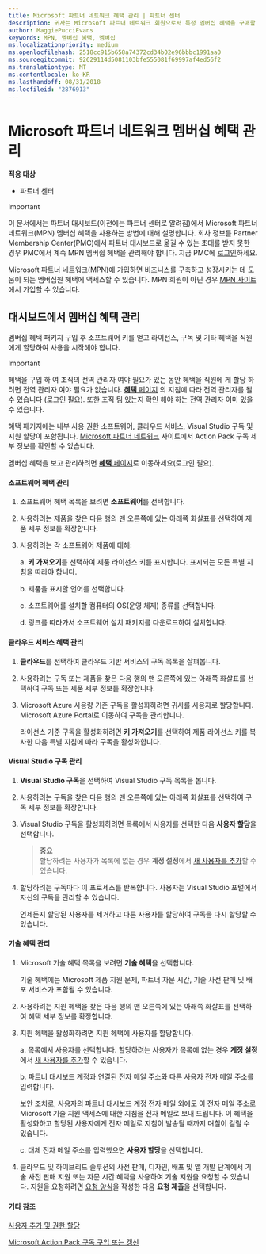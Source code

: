 ```yaml
---
title: Microsoft 파트너 네트워크 혜택 관리 | 파트너 센터
description: 귀사는 Microsoft 파트너 네트워크 회원으로서 특정 멤버십 혜택을 구매할 자격이 있습니다. 파트너 대시보드에서 멤버십 혜택을 활성화하고 관리하는 방법을 설명합니다.
author: MaggiePucciEvans
keywords: MPN, 멤버십 혜택, 멤버십
ms.localizationpriority: medium
ms.openlocfilehash: 2518cc915b658a74372cd34b02e96bbbc1991aa0
ms.sourcegitcommit: 92629114d5081103bfe555081f69997af4ed56f2
ms.translationtype: MT
ms.contentlocale: ko-KR
ms.lasthandoff: 08/31/2018
ms.locfileid: "2876913"
---
```

# <a name="manage-your-microsoft-partner-network-membership-benefits"></a>Microsoft 파트너 네트워크 멤버십 혜택 관리

**적용 대상**

-  파트너 센터

>[!IMPORTANT]
>이 문서에서는 파트너 대시보드(이전에는 파트너 센터로 알려짐)에서 Microsoft 파트너 네트워크(MPN) 멤버십 혜택을 사용하는 방법에 대해 설명합니다. 회사 정보를 Partner Membership Center(PMC)에서 파트너 대시보드로 옮길 수 있는 초대를 받지 못한 경우 PMC에서 계속 MPN 멤버쉽 혜택을 관리해야 합니다. 지금 PMC에 [로그인](https://partner.microsoft.com/_login?authType=OpenIdConnect)하세요.   

Microsoft 파트너 네트워크(MPN)에 가입하면 비즈니스를 구축하고 성장시키는 데 도움이 되는 멤버십원 혜택에 액세스할 수 있습니다. MPN 회원이 아닌 경우 [MPN 사이트](https://partner.microsoft.com/membership)에서 가입할 수 있습니다.


## <a name="manage-your-membership-benefits-in-the-dashboard"></a>대시보드에서 멤버십 혜택 관리

멤버십 혜택 패키지 구입 후 소프트웨어 키를 얻고 라이선스, 구독 및 기타 혜택을 직원에게 할당하여 사용을 시작해야 합니다. 

>[!IMPORTANT]
>혜택을 구입 하 여 조직의 전역 관리자 여야 필요가 있는 동안 혜택을 직원에 게 할당 하려면 전역 관리자 여야 필요가 없습니다.  [ **혜택** 페이지](https://partnercenter.microsoft.com/pcv/partnership/benefits) 의 지침에 따라 전역 관리자를 될 수 있습니다 (로그인 필요). 또한 조직 팀 있는지 확인 해야 하는 전역 관리자 이미 있을 수 있습니다.

혜택 패키지에는 내부 사용 권한 소프트웨어, 클라우드 서비스, Visual Studio 구독 및 지원 할당이 포함됩니다. [Microsoft 파트너 네트워크](https://partner.microsoft.com/membership/internal-use-software) 사이트에서 Action Pack 구독 세부 정보를 확인할 수 있습니다.  

멤버십 혜택을 보고 관리하려면 [**혜택** 페이지](https://partnercenter.microsoft.com/pcv/partnership/benefits)로 이동하세요(로그인 필요).

#### <a name="manage-software-benefits"></a>소프트웨어 혜택 관리

1.  소프트웨어 혜택 목록을 보려면 **소프트웨어**를 선택합니다. 

2.  사용하려는 제품을 찾은 다음 행의 맨 오른쪽에 있는 아래쪽 화살표를 선택하여 제품 세부 정보를 확장합니다. 

3. 사용하려는 각 소프트웨어 제품에 대해:

    a. **키 가져오기**를 선택하여 제품 라이선스 키를 표시합니다. 표시되는 모든 특별 지침을 따라야 합니다.

    b. 제품을 표시할 언어를 선택합니다.

    c. 소프트웨어를 설치할 컴퓨터의 OS(운영 체제) 종류를 선택합니다.

    d. 링크를 따라가서 소프트웨어 설치 패키지를 다운로드하여 설치합니다.


#### <a name="manage-cloud-services-benefits"></a>클라우드 서비스 혜택 관리

1. **클라우드**를 선택하여 클라우드 기반 서비스의 구독 목록을 살펴봅니다.

2. 사용하려는 구독 또는 제품을 찾은 다음 행의 맨 오른쪽에 있는 아래쪽 화살표를 선택하여 구독 또는 제품 세부 정보를 확장합니다. 

3. Microsoft Azure 사용량 기준 구독을 활성화하려면 귀사를 사용자로 할당합니다. Microsoft Azure Portal로 이동하여 구독을 관리합니다.

    라이선스 기준 구독을 활성화하려면 **키 가져오기**를 선택하여 제품 라이선스 키를 복사한 다음 특별 지침에 따라 구독을 활성화합니다.  


#### <a name="manage-visual-studio-subscriptions"></a>Visual Studio 구독 관리

1. **Visual Studio 구독**을 선택하여 Visual Studio 구독 목록을 봅니다. 

2. 사용하려는 구독을 찾은 다음 행의 맨 오른쪽에 있는 아래쪽 화살표를 선택하여 구독 세부 정보를 확장합니다. 

3. Visual Studio 구독을 활성화하려면 목록에서 사용자를 선택한 다음 **사용자 할당**을 선택합니다. 

    >**중요**<br>
할당하려는 사용자가 목록에 없는 경우 **계정 설정**에서 [새 사용자를 추가](create-user-accounts-and-set-permissions.md)할 수 있습니다.

3. 할당하려는 구독마다 이 프로세스를 반복합니다. 사용자는 Visual Studio 포털에서 자신의 구독을 관리할 수 있습니다. 

    언제든지 할당된 사용자를 제거하고 다른 사용자를 할당하여 구독을 다시 할당할 수 있습니다. 

#### <a name="manage-technical-benefits"></a>기술 혜택 관리

1. Microsoft 기술 혜택 목록을 보려면 **기술 혜택**을 선택합니다.

    기술 혜택에는 Microsoft 제품 지원 문제, 파트너 자문 시간, 기술 사전 판매 및 배포 서비스가 포함될 수 있습니다.   

2. 사용하려는 지원 혜택을 찾은 다음 행의 맨 오른쪽에 있는 아래쪽 화살표를 선택하여 혜택 세부 정보를 확장합니다. 

3. 지원 혜택을 활성화하려면 지원 혜택에 사용자를 할당합니다. 
   
    a.  목록에서 사용자를 선택합니다. 할당하려는 사용자가 목록에 없는 경우 **계정 설정**에서 [새 사용자를 추가](create-user-accounts-and-set-permissions.md)할 수 있습니다.

    b.  파트너 대시보드 계정과 연결된 전자 메일 주소와 다른 사용자 전자 메일 주소를 입력합니다. 
    
    보안 조치로, 사용자의 파트너 대시보드 계정 전자 메일 외에도 이 전자 메일 주소로 Microsoft 기술 지원 액세스에 대한 지침을 전자 메일로 보내 드립니다. 이 혜택을 활성화하고 할당된 사용자에게 전자 메일로 지침이 발송될 때까지 며칠이 걸릴 수 있습니다.    
    
    c.  대체 전자 메일 주소를 입력했으면 **사용자 할당**을 선택합니다. 

4. 클라우드 및 하이브리드 솔루션의 사전 판매, 디자인, 배포 및 앱 개발 단계에서 기술 사전 판매 지원 또는 자문 시간 혜택을 사용하여 기술 지원을 요청할 수 있습니다. 지원을 요청하려면 [요청 양식](https://partnercenter.microsoft.com/pcv/partnership/benefits/createadvisoryhoursservicerequest
)을 작성한 다음 **요청 제출**을 선택합니다.


#### <a name="see-also"></a>기타 참조

[사용자 추가 및 권한 할당](create-user-accounts-and-set-permissions.md)

[Microsoft Action Pack 구독 구입 또는 갱신](mpn-get-action-pack.md)


